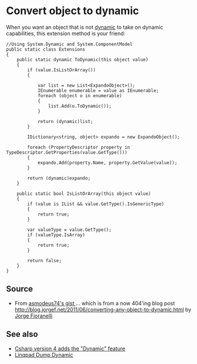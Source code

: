 ﻿# Convert object to dynamic

When you want an object that is not [dynamic](version4.md#dynamic-binding) to take on dynamic capabilities, this extension method is your friend:

	//Using System.Dynamic and System.ComponentModel
	public static class Extensions
	{
		public static dynamic ToDynamic(this object value)
		{
			if (value.IsListOrArray())
			{

				var list = new List<ExpandoObject>();
				IEnumerable enumerable = value as IEnumerable;
				foreach (object o in enumerable)
				{
					list.Add(o.ToDynamic());
				}

				return (dynamic)list;
			}

			IDictionary<string, object> expando = new ExpandoObject();

			foreach (PropertyDescriptor property in TypeDescriptor.GetProperties(value.GetType()))
			{
				expando.Add(property.Name, property.GetValue(value));
			}

			return (dynamic)expando;
		}

		public static bool IsListOrArray(this object value)
		{
			if (value is IList && value.GetType().IsGenericType)
			{
				return true;
			}

			var valueType = value.GetType();
			if (valueType.IsArray)
			{
				return true;
			}

			return false;
		}
	}

## Source

- From [asmodeus74's gist ](https://gist.github.com/asmodeus74/0f4cbc23b7a168f16c84) ... which is from a now 404'ing blog post <http://blog.jorgef.net/2011/06/converting-any-object-to-dynamic.html> by [Jorge Fioranelli](http://jorgef.net/)

## See also

- [Csharp version 4 adds the "Dynamic" feature](version4.md#dynamic-binding)
- [Linqpad Dump Dynamic](../linqpad\dump_dynamic.md)